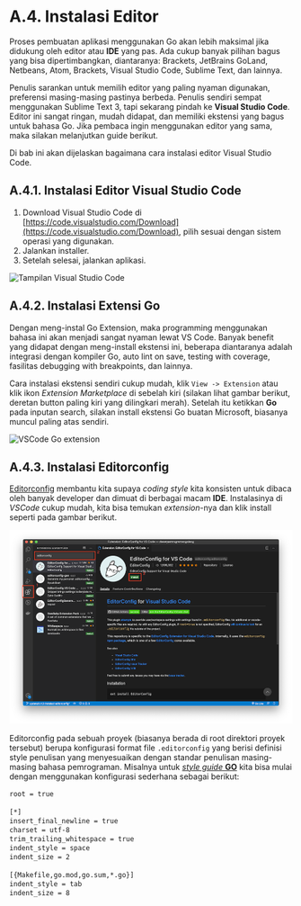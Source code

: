 # A.4. Instalasi Editor

Proses pembuatan aplikasi menggunakan Go akan lebih maksimal jika didukung oleh editor atau **IDE** yang pas. Ada cukup banyak pilihan bagus yang bisa dipertimbangkan, diantaranya: Brackets, JetBrains GoLand, Netbeans, Atom, Brackets, Visual Studio Code, Sublime Text, dan lainnya.

Penulis sarankan untuk memilih editor yang paling nyaman digunakan, preferensi masing-masing pastinya berbeda. Penulis sendiri sempat menggunakan Sublime Text 3, tapi sekarang pindah ke **Visual Studio Code**. Editor ini sangat ringan, mudah didapat, dan memiliki ekstensi yang bagus untuk bahasa Go. Jika pembaca ingin menggunakan editor yang sama, maka silakan melanjutkan guide berikut.

Di bab ini akan dijelaskan bagaimana cara instalasi editor Visual Studio Code.

## A.4.1. Instalasi Editor Visual Studio Code

 1. Download Visual Studio Code di [https://code.visualstudio.com/Download](https://code.visualstudio.com/Download), pilih sesuai dengan sistem operasi yang digunakan.
 2. Jalankan installer.
 3. Setelah selesai, jalankan aplikasi.

![Tampilan Visual Studio Code](images/A.4_1_visual_studio_code.png)

## A.4.2. Instalasi Extensi Go

Dengan meng-instal Go Extension, maka programming menggunakan bahasa ini akan menjadi sangat nyaman lewat VS Code. Banyak benefit yang didapat dengan meng-install ekstensi ini, beberapa diantaranya adalah integrasi dengan kompiler Go, auto lint on save, testing with coverage, fasilitas debugging with breakpoints, dan lainnya.

Cara instalasi ekstensi sendiri cukup mudah, klik `View -> Extension` atau klik ikon *Extension Marketplace* di sebelah kiri (silakan lihat gambar berikut, deretan button paling kiri yang dilingkari merah). Setelah itu ketikkan **Go** pada inputan search, silakan install ekstensi Go buatan Microsoft, biasanya muncul paling atas sendiri.

![VSCode Go extension](images/A.4_2_vscode_go_extension.png)

## A.4.3. Instalasi Editorconfig

[Editorconfig](https://editorconfig.org/) membantu kita supaya *coding style* kita konsisten untuk dibaca oleh banyak developer dan dimuat di berbagai macam **IDE**. Instalasinya di *VSCode* cukup mudah, kita bisa temukan *extension*-nya dan klik install seperti pada gambar berikut.

![VSCode Editorconfig extension](images/A.4_3_vscode_editorconfig_extension.png)

Editorconfig pada sebuah proyek (biasanya berada di root direktori proyek tersebut) berupa konfigurasi format file `.editorconfig` yang berisi definisi style penulisan yang menyesuaikan dengan standar penulisan masing-masing bahasa pemrograman. Misalnya untuk [*style guide* **GO**](https://golang.org/doc/effective_go.html) kita bisa mulai dengan menggunakan konfigurasi sederhana sebagai berikut:

```
root = true

[*]
insert_final_newline = true
charset = utf-8
trim_trailing_whitespace = true
indent_style = space
indent_size = 2

[{Makefile,go.mod,go.sum,*.go}]
indent_style = tab
indent_size = 8
```
